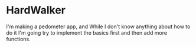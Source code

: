 # HardWalker

I'm making a pedometer app, and While I don't know anything about how to do it I'm going 
try to implement the basics first and then add more functions. 
